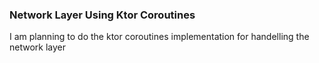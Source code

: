 ### Network Layer Using Ktor Coroutines

I am planning to do the ktor coroutines implementation for handelling the network layer